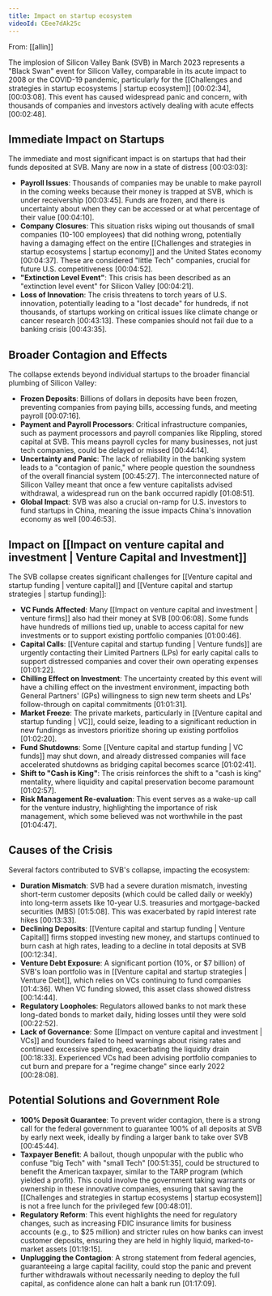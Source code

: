 ```yaml
---
title: Impact on startup ecosystem
videoId: CEee7dAk25c
---
```


From: [[allin]] <br/> 

The implosion of Silicon Valley Bank (SVB) in March 2023 represents a "Black Swan" event for Silicon Valley, comparable in its acute impact to 2008 or the COVID-19 pandemic, particularly for the [[Challenges and strategies in startup ecosystems | startup ecosystem]] <a class="yt-timestamp" data-t="00:02:34">[00:02:34]</a>, <a class="yt-timestamp" data-t="00:03:08">[00:03:08]</a>. This event has caused widespread panic and concern, with thousands of companies and investors actively dealing with acute effects <a class="yt-timestamp" data-t="00:02:48">[00:02:48]</a>.

## Immediate Impact on Startups

The immediate and most significant impact is on startups that had their funds deposited at SVB. Many are now in a state of distress <a class="yt-timestamp" data-t="00:03:03">[00:03:03]</a>:
*   **Payroll Issues**: Thousands of companies may be unable to make payroll in the coming weeks because their money is trapped at SVB, which is under receivership <a class="yt-timestamp" data-t="00:03:45">[00:03:45]</a>. Funds are frozen, and there is uncertainty about when they can be accessed or at what percentage of their value <a class="yt-timestamp" data-t="00:04:10">[00:04:10]</a>.
*   **Company Closures**: This situation risks wiping out thousands of small companies (10-100 employees) that did nothing wrong, potentially having a damaging effect on the entire [[Challenges and strategies in startup ecosystems | startup economy]] and the United States economy <a class="yt-timestamp" data-t="00:04:37">[00:04:37]</a>. These are considered "little Tech" companies, crucial for future U.S. competitiveness <a class="yt-timestamp" data-t="00:04:52">[00:04:52]</a>.
*   **"Extinction Level Event"**: This crisis has been described as an "extinction level event" for Silicon Valley <a class="yt-timestamp" data-t="00:04:21">[00:04:21]</a>.
*   **Loss of Innovation**: The crisis threatens to torch years of U.S. innovation, potentially leading to a "lost decade" for hundreds, if not thousands, of startups working on critical issues like climate change or cancer research <a class="yt-timestamp" data-t="00:43:13">[00:43:13]</a>. These companies should not fail due to a banking crisis <a class="yt-timestamp" data-t="00:43:35">[00:43:35]</a>.

## Broader Contagion and Effects

The collapse extends beyond individual startups to the broader financial plumbing of Silicon Valley:
*   **Frozen Deposits**: Billions of dollars in deposits have been frozen, preventing companies from paying bills, accessing funds, and meeting payroll <a class="yt-timestamp" data-t="00:07:16">[00:07:16]</a>.
*   **Payment and Payroll Processors**: Critical infrastructure companies, such as payment processors and payroll companies like Rippling, stored capital at SVB. This means payroll cycles for many businesses, not just tech companies, could be delayed or missed <a class="yt-timestamp" data-t="00:44:14">[00:44:14]</a>.
*   **Uncertainty and Panic**: The lack of reliability in the banking system leads to a "contagion of panic," where people question the soundness of the overall financial system <a class="yt-timestamp" data-t="00:45:27">[00:45:27]</a>. The interconnected nature of Silicon Valley meant that once a few venture capitalists advised withdrawal, a widespread run on the bank occurred rapidly <a class="yt-timestamp" data-t="01:08:51">[01:08:51]</a>.
*   **Global Impact**: SVB was also a crucial on-ramp for U.S. investors to fund startups in China, meaning the issue impacts China's innovation economy as well <a class="yt-timestamp" data-t="00:46:53">[00:46:53]</a>.

## Impact on [[Impact on venture capital and investment | Venture Capital and Investment]]

The SVB collapse creates significant challenges for [[Venture capital and startup funding | venture capital]] and [[Venture capital and startup strategies | startup funding]]:
*   **VC Funds Affected**: Many [[Impact on venture capital and investment | venture firms]] also had their money at SVB <a class="yt-timestamp" data-t="00:06:08">[00:06:08]</a>. Some funds have hundreds of millions tied up, unable to access capital for new investments or to support existing portfolio companies <a class="yt-timestamp" data-t="01:00:46">[01:00:46]</a>.
*   **Capital Calls**: [[Venture capital and startup funding | Venture funds]] are urgently contacting their Limited Partners (LPs) for early capital calls to support distressed companies and cover their own operating expenses <a class="yt-timestamp" data-t="01:01:22">[01:01:22]</a>.
*   **Chilling Effect on Investment**: The uncertainty created by this event will have a chilling effect on the investment environment, impacting both General Partners' (GPs) willingness to sign new term sheets and LPs' follow-through on capital commitments <a class="yt-timestamp" data-t="01:01:31">[01:01:31]</a>.
*   **Market Freeze**: The private markets, particularly in [[Venture capital and startup funding | VC]], could seize, leading to a significant reduction in new fundings as investors prioritize shoring up existing portfolios <a class="yt-timestamp" data-t="01:02:20">[01:02:20]</a>.
*   **Fund Shutdowns**: Some [[Venture capital and startup funding | VC funds]] may shut down, and already distressed companies will face accelerated shutdowns as bridging capital becomes scarce <a class="yt-timestamp" data-t="01:02:41">[01:02:41]</a>.
*   **Shift to "Cash is King"**: The crisis reinforces the shift to a "cash is king" mentality, where liquidity and capital preservation become paramount <a class="yt-timestamp" data-t="01:02:57">[01:02:57]</a>.
*   **Risk Management Re-evaluation**: This event serves as a wake-up call for the venture industry, highlighting the importance of risk management, which some believed was not worthwhile in the past <a class="yt-timestamp" data-t="01:04:47">[01:04:47]</a>.

## Causes of the Crisis

Several factors contributed to SVB's collapse, impacting the ecosystem:
*   **Duration Mismatch**: SVB had a severe duration mismatch, investing short-term customer deposits (which could be called daily or weekly) into long-term assets like 10-year U.S. treasuries and mortgage-backed securities (MBS) <a class="yt-timestamp" data-t="01:5:08">[01:5:08]</a>. This was exacerbated by rapid interest rate hikes <a class="yt-timestamp" data-t="00:13:33">[00:13:33]</a>.
*   **Declining Deposits**: [[Venture capital and startup funding | Venture Capital]] firms stopped investing new money, and startups continued to burn cash at high rates, leading to a decline in total deposits at SVB <a class="yt-timestamp" data-t="00:12:34">[00:12:34]</a>.
*   **Venture Debt Exposure**: A significant portion (10%, or $7 billion) of SVB's loan portfolio was in [[Venture capital and startup strategies | Venture Debt]], which relies on VCs continuing to fund companies <a class="yt-timestamp" data-t="01:4:36">[01:4:36]</a>. When VC funding slowed, this asset class showed distress <a class="yt-timestamp" data-t="00:14:44">[00:14:44]</a>.
*   **Regulatory Loopholes**: Regulators allowed banks to not mark these long-dated bonds to market daily, hiding losses until they were sold <a class="yt-timestamp" data-t="00:22:52">[00:22:52]</a>.
*   **Lack of Governance**: Some [[Impact on venture capital and investment | VCs]] and founders failed to heed warnings about rising rates and continued excessive spending, exacerbating the liquidity drain <a class="yt-timestamp" data-t="00:18:33">[00:18:33]</a>. Experienced VCs had been advising portfolio companies to cut burn and prepare for a "regime change" since early 2022 <a class="yt-timestamp" data-t="00:28:08">[00:28:08]</a>.

## Potential Solutions and Government Role

*   **100% Deposit Guarantee**: To prevent wider contagion, there is a strong call for the federal government to guarantee 100% of all deposits at SVB by early next week, ideally by finding a larger bank to take over SVB <a class="yt-timestamp" data-t="00:45:44">[00:45:44]</a>.
*   **Taxpayer Benefit**: A bailout, though unpopular with the public who confuse "big Tech" with "small Tech" <a class="yt-timestamp" data-t="00:51:35">[00:51:35]</a>, could be structured to benefit the American taxpayer, similar to the TARP program (which yielded a profit). This could involve the government taking warrants or ownership in these innovative companies, ensuring that saving the [[Challenges and strategies in startup ecosystems | startup ecosystem]] is not a free lunch for the privileged few <a class="yt-timestamp" data-t="00:48:01">[00:48:01]</a>.
*   **Regulatory Reform**: This event highlights the need for regulatory changes, such as increasing FDIC insurance limits for business accounts (e.g., to $25 million) and stricter rules on how banks can invest customer deposits, ensuring they are held in highly liquid, marked-to-market assets <a class="yt-timestamp" data-t="01:19:15">[01:19:15]</a>.
*   **Unplugging the Contagion**: A strong statement from federal agencies, guaranteeing a large capital facility, could stop the panic and prevent further withdrawals without necessarily needing to deploy the full capital, as confidence alone can halt a bank run <a class="yt-timestamp" data-t="01:17:09">[01:17:09]</a>.